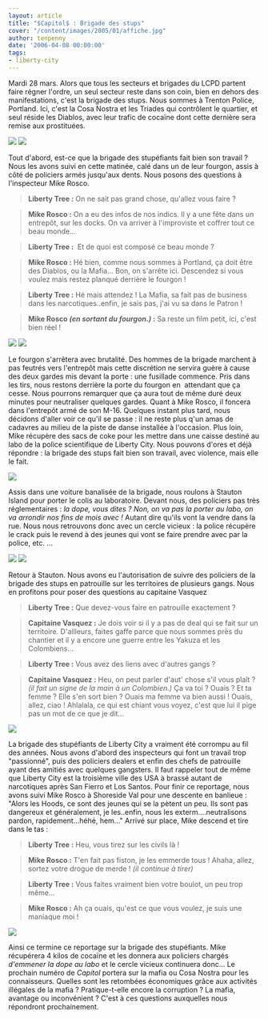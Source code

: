 ```yaml
---
layout: article
title: "$Capitol$ : Brigade des stups"
cover: "/content/images/2005/01/affiche.jpg"
author: tenpenny
date: '2006-04-08 00:00:00'
tags:
- liberty-city
---
```


Mardi 28 mars. Alors que tous les secteurs et brigades du LCPD partent faire régner l'ordre, un seul secteur reste dans son coin, bien en dehors des manifestations, c'est la brigade des stups. Nous sommes à Trenton Police, Portland. Ici, c'est la&nbsp;Cosa Nostra&nbsp;et les Triades qui contrôlent le quartier, et seul réside les Diablos, avec leur trafic de cocaïne dont cette dernière sera remise aux prostituées.

![](/content/images/2005/01/trenton1.jpg)
![](/content/images/2005/01/trenton2.jpg)

Tout d'abord, est-ce que la brigade des stupéfiants fait bien son travail ? Nous les avons suivi en cette matinée, calé dans un de leur fourgon, assis à côté de policiers armés jusqu'aux dents. Nous posons des questions à l'inspecteur Mike Rosco.

> **Liberty Tree :** On ne sait pas grand chose, qu'allez vous faire ?

> **Mike Rosco :** On a eu des infos de nos indics. Il y a une fête dans un entrepôt, sur les docks.&nbsp;On va arriver à l'improviste et coffrer tout ce beau monde...

> **Liberty Tree :** &nbsp;Et de quoi est composé ce beau monde ?

> **Mike Rosco :** Hé bien, comme nous sommes à Portland, ça doit être des Diablos, ou la Mafia... Bon, on s'arrête ici. Descendez si vous voulez mais restez planqué derrière le fourgon !

> **Liberty Tree :** Hé mais attendez ! La Mafia, sa fait pas de business dans les narcotiques..enfin, je sais pas, j'ai vu sa dans le Patron !

> **Mike Rosco _(en sortant du fourgon.)_ :** Sa reste un film petit, ici, c'est bien réel !

![](/content/images/2005/01/dock2.jpg)
![](/content/images/2005/01/dock1.jpg)

Le fourgon s'arrêtera avec brutalité. Des hommes de la brigade marchent à pas feutrés vers l'entrepôt mais cette discrétion ne servira guère à cause des deux gardes mis devant la porte : une fusillade commence. Pris dans les tirs, nous restons derrière la porte du fourgon en&nbsp; attendant que ça cesse. Nous pourrons remarquer que ça aura tout de même duré deux minutes pour neutraliser quelques gardes. Quant à Mike Rosco, il foncera dans l'entrepôt armé de son M-16. Quelques instant plus tard, nous décidons d'aller voir ce qu'il se passe : il ne reste plus q'un amas de cadavres au milieu de la piste de danse installée à l'occasion. Plus loin, Mike récupère des sacs de coke pour les mettre dans une caisse destiné au labo de la police scientifique de Liberty City. Nous pouvons d'ores et déjà répondre : la brigade des stups fait bien son travail, avec violence, mais elle le fait.

![](/content/images/2005/01/club.jpg)

Assis dans une voiture banalisée de la brigade, nous roulons à Stauton Island pour porter le colis au laboratoire. Devant nous, des policiers pas très réglementaires : _la dope, vous dites ? Non, on va pas la porter au labo, on va arrondir nos fins de mois avec !_ Autant dire qu'ils vont la vendre dans la rue. Nous nous retrouvons donc avec un cercle vicieux : la police récupère le crack puis le revend à des jeunes qui vont se faire prendre avec par la police, etc. ...

![](/content/images/2005/01/stautoncommissariat.jpg)
![](/content/images/2005/01/flic.jpg)

Retour à Stauton. Nous avons eu l'autorisation de suivre des policiers de la brigade des stups en patrouille sur les territoires de plusieurs gangs. Nous en profitons pour poser des questions au capitaine Vasquez

> **Liberty Tree :** Que devez-vous faire en patrouille exactement ?

> **Capitaine Vasquez :** Je dois voir si il y a pas de deal qui se fait sur un territoire. D'ailleurs, faites gaffe parce que nous sommes près du chantier et il y a encore une guerre entre les Yakuza et les Colombiens...

> **Liberty Tree :** Vous avez des liens avec d'autres gangs ?

> **Capitaine Vasquez :** Heu, on peut parler d'aut' chose s'il vous plaît ? _(il fait un signe de la main à un Colombien.)_ Ça va toi ? Ouais ? Et ta femme ? Elle s'en sort bien ? Ouais ma femme va bien aussi ! Ouais, allez, ciao ! Ahlalala, ce qui est chiant vous voyez, c'est que lui il pige pas un mot de ce que je dit...

![](/content/images/2005/01/banlieue.jpg)

La brigade des stupéfiants de Liberty City a vraiment été corrompu au fil des années. Nous avons d'abord des inspecteurs qui font un travail trop "passionné", puis des policiers dealers et enfin des chefs de patrouille ayant des amitiés avec quelques gangsters. Il faut rappeler tout de même que Liberty City est la troisième ville des USA à brassé autant de narcotiques après San Fierro et Los Santos. Pour finir ce reportage, nous avons suivi Mike Rosco à Shoreside Val pour une descente en banlieue : "Alors les Hoods, ce sont des jeunes qui se la pètent un peu. Ils sont pas dangereux et généralement, je les..enfin, nous les exterm....neutralisons pardon, rapidement...héhé, hem..." Arrivé sur place, Mike descend et tire dans le tas :

> **Liberty Tree :** Heu, vous tirez sur les civils là !

> **Mike Rosco :** T'en fait pas fiston, je les emmerde tous ! Ahaha, allez, sortez votre drogue de merde ! _(il continue à tirer)_

> **Liberty Tree :** Vous faites vraiment bien votre boulot, un peu trop même...

> **Mike Rosco :** Ah ça ouais, qu'est ce que vous voulez, je suis une maniaque moi !

![](/content/images/2005/01/affiche.jpg)

Ainsi ce termine ce reportage sur la brigade des stupéfiants. Mike récupérera 4 kilos de cocaïne et les donnera aux policiers chargés _d'emmener la dope au labo_ et le cercle vicieux continuera donc... Le prochain numéro de $Capitol$ portera sur la mafia ou Cosa Nostra pour les connaisseurs. Quelles sont les retombées économiques grâce aux activités illégales de la mafia ? Pratique-t-elle encore la corruption ? La mafia, avantage ou inconvénient ? C'est à ces questions auxquelles nous répondront prochainement.

<!--kg-card-end: markdown-->
